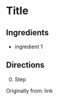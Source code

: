 Title
=========

Ingredients
-----------
 * ingredient 1

Directions
---------
 0. Step

Originally from:
  link
